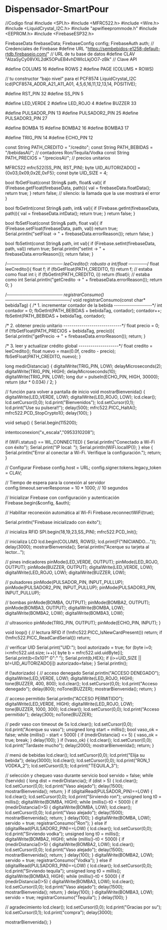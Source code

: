 # Dispensador-SmartPour
//Codigo final
#include <SPI.h>
#include <MFRC522.h>
#include <Wire.h>
#include <LiquidCrystal_I2C.h>
#include "apwifieeprommode.h"
#include <EEPROM.h>
#include <FirebaseESP32.h>

FirebaseData firebaseData;
FirebaseConfig config;
FirebaseAuth auth;
// Credenciales de Firebase
#define URL "https://sembebidos-e1258-default-rtdb.firebaseio.com/"  // URL de tu base de datos
#define CLAV "AIzaSyCy08VXL2dK5OPuEB4vhDWIcLkjOO7-zBk" // Clave API

#define COLUMS         16
#define ROWS           2
#define PAGE           (COLUMS * ROWS)

// tu constructor “bajo nivel” para el PCF8574
LiquidCrystal_I2C lcd(PCF8574_ADDR_A21_A11_A01,
                      4,5,6,16,11,12,13,14, POSITIVE);

#define RST_PIN        32
#define SS_PIN         5

#define LED_VERDE      2
#define LED_ROJO       4
#define BUZZER         33

#define PULSADOR_PIN   13
#define PULSADOR2_PIN  25
#define PULSADOR3_PIN  27

#define BOMBA          15
#define BOMBA2         16
#define BOMBA3         17

#define TRIG_PIN       14
#define ECHO_PIN       12

const String PATH_CREDITO = "/credito";
const String PATH_BEBIDAS = "/bebidasAl/";   // contadores Ron/Tequila/Vodka
const String PATH_PRECIOS = "/preciosAl/";   // precios unitarios

MFRC522 mfrc522(SS_PIN, RST_PIN);
byte UID_AUTORIZADO[] = {0x03,0x09,0x2E,0xF5};
const byte UID_SIZE = 4;

bool fbGetFloat(const String& path, float& val){
  if (Firebase.getFloat(firebaseData, path)){
      val = firebaseData.floatData(); return true;
  }
  return false;  // silencio: la llamada que la use mostrará el error
}

bool fbGetInt(const String& path, int& val){
  if (Firebase.getInt(firebaseData, path)){
      val = firebaseData.intData(); return true;
  }
  return false;
}

bool fbSetFloat(const String& path, float val){
  if (Firebase.setFloat(firebaseData, path, val)) return true;
  Serial.println("setFloat → " + firebaseData.errorReason());
  return false;
}

bool fbSetInt(const String& path, int val){
  if (Firebase.setInt(firebaseData, path, val)) return true;
  Serial.println("setInt → " + firebaseData.errorReason());
  return false;
}

/*────────────────── leeCredito(): robusto a int/float ──────*/
float leeCredito(){
  float f;
  if (fbGetFloat(PATH_CREDITO, f)) return f;   // estaba como float
  int i;
  if (fbGetInt(PATH_CREDITO, i))   return (float)i; // estaba como int
  Serial.println("getCredito → " + firebaseData.errorReason());
  return 0;
}

/*────────────────── registrarConsumo() ─────────────────────*/
void registrarConsumo(const char* bebidaTag)
{
  /* 1. incrementar contador de la bebida -------------------*/
  int contador = 0;
  fbGetInt(PATH_BEBIDAS + bebidaTag, contador);
  contador++;
  fbSetInt(PATH_BEBIDAS + bebidaTag, contador);

  /* 2. obtener precio unitario -----------------------------*/
  float precio = 0;
  if (!fbGetFloat(PATH_PRECIOS + bebidaTag, precio)){
      Serial.println("getPrecio → " + firebaseData.errorReason());
      return;
  }

  /* 3. leer y actualizar crédito global --------------------*/
  float credito = leeCredito();
  float nuevo   = max(0.0f, credito - precio);
  fbSetFloat(PATH_CREDITO, nuevo);
}

long medirDistancia() {
  digitalWrite(TRIG_PIN, LOW);
  delayMicroseconds(2);
  digitalWrite(TRIG_PIN, HIGH);
  delayMicroseconds(10);
  digitalWrite(TRIG_PIN, LOW);
  long dur = pulseIn(ECHO_PIN, HIGH, 30000);
  return (dur * 0.034) / 2;
}

// función para volver a pantalla de inicio
void mostrarBienvenida() {
  digitalWrite(LED_VERDE, LOW);
  digitalWrite(LED_ROJO,  LOW);
  lcd.clear();
  lcd.setCursor(0,0); lcd.print("Bienvenidos");
  lcd.setCursor(0,1); lcd.print("Use su pulsera!!");
  delay(500);
  mfrc522.PICC_HaltA();
  mfrc522.PCD_StopCrypto1();
  delay(100);
}

void setup() {
  Serial.begin(115200);
  
  intentoconexion("x_escala","0953310208");

  if (WiFi.status() == WL_CONNECTED)
  {
    Serial.println("Conectado a Wi-Fi con éxito");
    Serial.print("IP local: ");
    Serial.println(WiFi.localIP());
  }
  else
  {
    Serial.println("Error al conectar a Wi-Fi. Verifique la configuración.");
    return;
  }

// Configurar Firebase
  config.host = URL;
  config.signer.tokens.legacy_token = CLAV;

  // Tiempo de espera para la conexión al servidor
  config.timeout.serverResponse = 10 * 1000; // 10 segundos

  // Inicializar Firebase con configuración y autenticación
  Firebase.begin(&config, &auth);

  // Habilitar reconexión automática al Wi-Fi
  Firebase.reconnectWiFi(true);

  Serial.println("Firebase inicializado con éxito");
  

  // inicializa RFID
  SPI.begin(18,19,23,SS_PIN);
  mfrc522.PCD_Init();

  // inicializa LCD
  lcd.begin(COLUMS, ROWS);
  lcd.print(F("INICIANDO...."));
  delay(3000);
  mostrarBienvenida();
  Serial.println("Acerque su tarjeta al lector...");

  // pines indicadores
  pinMode(LED_VERDE, OUTPUT);
  pinMode(LED_ROJO,  OUTPUT);
  pinMode(BUZZER,    OUTPUT);
  digitalWrite(LED_VERDE, LOW);
  digitalWrite(LED_ROJO,  LOW);
  digitalWrite(BUZZER,    LOW);

  // pulsadores
  pinMode(PULSADOR_PIN,  INPUT_PULLUP);
  pinMode(PULSADOR2_PIN, INPUT_PULLUP);
  pinMode(PULSADOR3_PIN, INPUT_PULLUP);

  // bombas
  pinMode(BOMBA,  OUTPUT);
  pinMode(BOMBA2, OUTPUT);
  pinMode(BOMBA3, OUTPUT);
  digitalWrite(BOMBA,  LOW);
  digitalWrite(BOMBA2, LOW);
  digitalWrite(BOMBA3, LOW);

  // ultrasonico
  pinMode(TRIG_PIN, OUTPUT);
  pinMode(ECHO_PIN, INPUT);
}

void loop() {
  // lectura RFID
  if (!mfrc522.PICC_IsNewCardPresent()) return;
  if (!mfrc522.PICC_ReadCardSerial())  return;

  // verificar UID
  Serial.print("UID:");
  bool autorizado = true;
  for (byte i=0; i<mfrc522.uid.size; i++){
    byte b = mfrc522.uid.uidByte[i];
    Serial.print(b<0x10?" 0":" "); Serial.print(b,HEX);
    if (i>=UID_SIZE || b!=UID_AUTORIZADO[i]) autorizado=false;
  }
  Serial.println();

  if (!autorizado) {
    // acceso denegado
    Serial.println("ACCESO DENEGADO");
    digitalWrite(LED_VERDE, LOW);
    digitalWrite(LED_ROJO,  HIGH);
    tone(BUZZER, 400, 800);
    lcd.clear();
    lcd.setCursor(0,0); lcd.print("Acceso denegado");
    delay(800); noTone(BUZZER);
    mostrarBienvenida();
    return;
  }

  // acceso permitido
  Serial.println("ACCESO PERMITIDO");
  digitalWrite(LED_VERDE, HIGH);
  digitalWrite(LED_ROJO,  LOW);
  tone(BUZZER, 1000, 300);
  lcd.clear();
  lcd.setCursor(0,0); lcd.print("Acceso permitido");
  delay(300); noTone(BUZZER);

  // pedir vaso con timeout de 5s
  lcd.clear();
  lcd.setCursor(0,0); lcd.print("Acerque su vaso");
  unsigned long start = millis();
  bool vaso_ok = false;
  while (millis() - start < 5000) {
    if (medirDistancia() <= 5) {
      vaso_ok = true;
      break;
    }
    delay(100);
  }
  if (!vaso_ok) {
    lcd.clear();
    lcd.setCursor(0,0); lcd.print("Tardaste mucho");
    delay(2000);
    mostrarBienvenida();
    return;
  }

  // menú de bebidas
  lcd.clear();
  lcd.setCursor(0,0); lcd.print("Elija su bebida");
  delay(3000);
  lcd.clear();
  lcd.setCursor(0,0); lcd.print("RON_1  VODKA_2");
  lcd.setCursor(0,1); lcd.print("TEQUILA_3");

  // selección y chequeo vaso durante servicio
  bool servido = false;
  while (!servido) {
    long dist = medirDistancia();
    if (dist > 5) {
      lcd.clear();
      lcd.setCursor(0,0); lcd.print("Vaso alejado");
      delay(1500);
      mostrarBienvenida();
      return;
    }
    if (digitalRead(PULSADOR_PIN)==LOW) {
      lcd.clear(); lcd.setCursor(0,0); lcd.print("Sirviendo ron");
      unsigned long t0 = millis();
      digitalWrite(BOMBA, HIGH);
      while (millis()-t0 < 5000) {
        if (medirDistancia()>5) {
          digitalWrite(BOMBA, LOW);
          lcd.clear(); lcd.setCursor(0,0); lcd.print("Vaso alejado");
          delay(1500);
          mostrarBienvenida();
          return;
        }
        delay(100);
      }
      digitalWrite(BOMBA, LOW);
      servido = true;
      registrarConsumo("Ron");
    }
    else if (digitalRead(PULSADOR2_PIN)==LOW) {
      lcd.clear(); lcd.setCursor(0,0); lcd.print("Sirviendo vodka");
      unsigned long t0 = millis();
      digitalWrite(BOMBA2, HIGH);
      while (millis()-t0 < 5000) {
        if (medirDistancia()>5) {
          digitalWrite(BOMBA2, LOW);
          lcd.clear(); lcd.setCursor(0,0); lcd.print("Vaso alejado");
          delay(1500);
          mostrarBienvenida();
          return;
        }
        delay(100);
      }
      digitalWrite(BOMBA2, LOW);
      servido = true;
      registrarConsumo("Vodka");
    }
    else if (digitalRead(PULSADOR3_PIN)==LOW) {
      lcd.clear(); lcd.setCursor(0,0); lcd.print("Sirviendo tequila");
      unsigned long t0 = millis();
      digitalWrite(BOMBA3, HIGH);
      while (millis()-t0 < 5000) {
        if (medirDistancia()>5) {
          digitalWrite(BOMBA3, LOW);
          lcd.clear(); lcd.setCursor(0,0); lcd.print("Vaso alejado");
          delay(1500);
          mostrarBienvenida();
          return;
        }
        delay(100);
      }
      digitalWrite(BOMBA3, LOW);
      servido = true;
      registrarConsumo("Tequila");
    }
    delay(100);
  }

  // agradecimiento
  lcd.clear();
  lcd.setCursor(0,0); lcd.print("Gracias por su");
  lcd.setCursor(0,1); lcd.print("compra");
  delay(3000);

  mostrarBienvenida();
}
